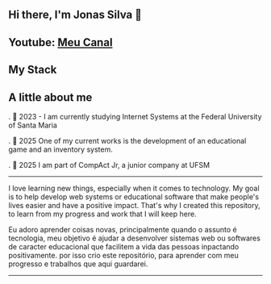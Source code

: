 ## Hi there, I'm Jonas Silva 👋

## Youtube: [Meu Canal](http://www.youtube.com/@Jonas_silva2005)

## My Stack

## A little about me 

. 🔭 2023 -  I am currently studying Internet Systems at the Federal University of Santa Maria

. 🔭 2025 One of my current works is the development of an educational game and an inventory system.

. 🔭 2025 I am part of CompAct Jr, a junior company at UFSM

___________________________________________________________
  I love learning new things, especially when it comes to technology. My goal is to help develop web systems or educational software that make people's lives easier and have a positive impact.
  That's why I created this repository, to learn from my progress and work that I will keep here.

  Eu adoro aprender coisas novas, principalmente quando o assunto é tecnologia, meu objetivo é ajudar a desenvolver sistemas web ou softwares de caracter educacional que facilitem a vida das pessoas inpactando positivamente.
  por isso crio este repositório, para aprender com meu progresso e trabalhos que aqui guardarei. 
___________________________________________________________

